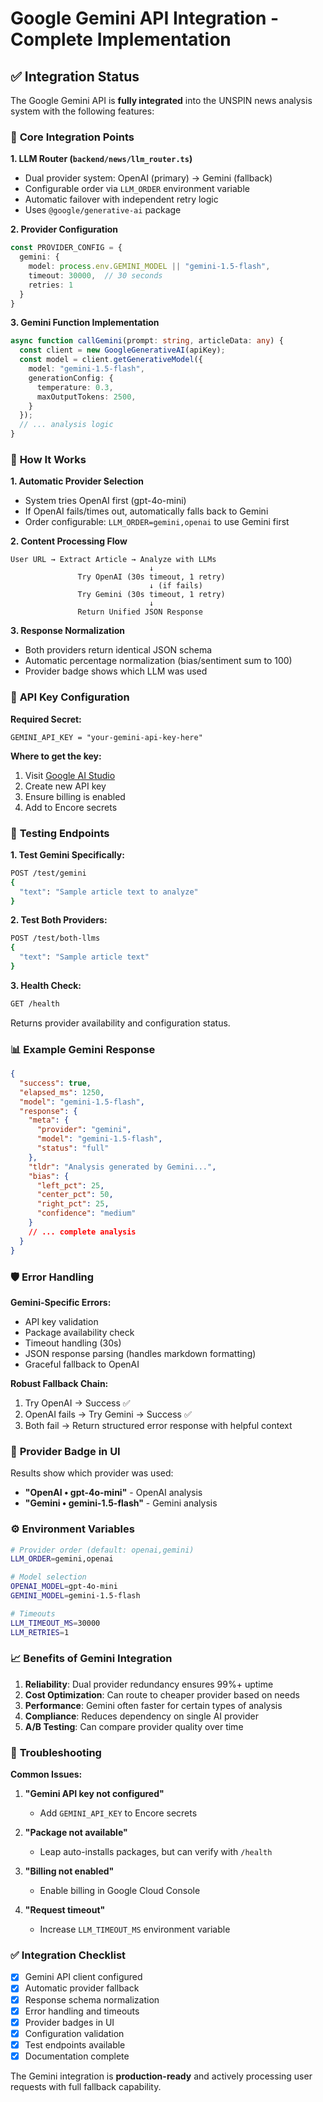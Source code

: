 # Google Gemini API Integration - Complete Implementation

## ✅ Integration Status
The Google Gemini API is **fully integrated** into the UNSPIN news analysis system with the following features:

### 🔧 **Core Integration Points**

**1. LLM Router (`backend/news/llm_router.ts`)**
- Dual provider system: OpenAI (primary) → Gemini (fallback)
- Configurable order via `LLM_ORDER` environment variable
- Automatic failover with independent retry logic
- Uses `@google/generative-ai` package

**2. Provider Configuration**
```typescript
const PROVIDER_CONFIG = {
  gemini: {
    model: process.env.GEMINI_MODEL || "gemini-1.5-flash",
    timeout: 30000,  // 30 seconds
    retries: 1
  }
}
```

**3. Gemini Function Implementation**
```typescript
async function callGemini(prompt: string, articleData: any) {
  const client = new GoogleGenerativeAI(apiKey);
  const model = client.getGenerativeModel({ 
    model: "gemini-1.5-flash",
    generationConfig: {
      temperature: 0.3,
      maxOutputTokens: 2500,
    }
  });
  // ... analysis logic
}
```

### 🚀 **How It Works**

**1. Automatic Provider Selection**
- System tries OpenAI first (gpt-4o-mini)
- If OpenAI fails/times out, automatically falls back to Gemini
- Order configurable: `LLM_ORDER=gemini,openai` to use Gemini first

**2. Content Processing Flow**
```
User URL → Extract Article → Analyze with LLMs
                               ↓
               Try OpenAI (30s timeout, 1 retry)
                               ↓ (if fails)
               Try Gemini (30s timeout, 1 retry)
                               ↓
               Return Unified JSON Response
```

**3. Response Normalization**
- Both providers return identical JSON schema
- Automatic percentage normalization (bias/sentiment sum to 100)
- Provider badge shows which LLM was used

### 🔑 **API Key Configuration**

**Required Secret:**
```
GEMINI_API_KEY = "your-gemini-api-key-here"
```

**Where to get the key:**
1. Visit [Google AI Studio](https://makersuite.google.com/app/apikey)
2. Create new API key
3. Ensure billing is enabled
4. Add to Encore secrets

### 🧪 **Testing Endpoints**

**1. Test Gemini Specifically:**
```bash
POST /test/gemini
{
  "text": "Sample article text to analyze"
}
```

**2. Test Both Providers:**
```bash
POST /test/both-llms
{
  "text": "Sample article text"
}
```

**3. Health Check:**
```bash
GET /health
```
Returns provider availability and configuration status.

### 📊 **Example Gemini Response**

```json
{
  "success": true,
  "elapsed_ms": 1250,
  "model": "gemini-1.5-flash",
  "response": {
    "meta": {
      "provider": "gemini",
      "model": "gemini-1.5-flash",
      "status": "full"
    },
    "tldr": "Analysis generated by Gemini...",
    "bias": {
      "left_pct": 25,
      "center_pct": 50,
      "right_pct": 25,
      "confidence": "medium"
    }
    // ... complete analysis
  }
}
```

### 🛡️ **Error Handling**

**Gemini-Specific Errors:**
- API key validation
- Package availability check
- Timeout handling (30s)
- JSON response parsing (handles markdown formatting)
- Graceful fallback to OpenAI

**Robust Fallback Chain:**
1. Try OpenAI → Success ✅
2. OpenAI fails → Try Gemini → Success ✅
3. Both fail → Return structured error response with helpful context

### 🎯 **Provider Badge in UI**

Results show which provider was used:
- **"OpenAI • gpt-4o-mini"** - OpenAI analysis
- **"Gemini • gemini-1.5-flash"** - Gemini analysis

### ⚙️ **Environment Variables**

```bash
# Provider order (default: openai,gemini)
LLM_ORDER=gemini,openai

# Model selection
OPENAI_MODEL=gpt-4o-mini
GEMINI_MODEL=gemini-1.5-flash

# Timeouts
LLM_TIMEOUT_MS=30000
LLM_RETRIES=1
```

### 📈 **Benefits of Gemini Integration**

1. **Reliability**: Dual provider redundancy ensures 99%+ uptime
2. **Cost Optimization**: Can route to cheaper provider based on needs
3. **Performance**: Gemini often faster for certain types of analysis
4. **Compliance**: Reduces dependency on single AI provider
5. **A/B Testing**: Can compare provider quality over time

### 🔧 **Troubleshooting**

**Common Issues:**
1. **"Gemini API key not configured"**
   - Add `GEMINI_API_KEY` to Encore secrets
   
2. **"Package not available"**
   - Leap auto-installs packages, but can verify with `/health`
   
3. **"Billing not enabled"**
   - Enable billing in Google Cloud Console
   
4. **"Request timeout"**
   - Increase `LLM_TIMEOUT_MS` environment variable

### ✅ **Integration Checklist**

- [x] Gemini API client configured
- [x] Automatic provider fallback
- [x] Response schema normalization
- [x] Error handling and timeouts
- [x] Provider badges in UI
- [x] Configuration validation
- [x] Test endpoints available
- [x] Documentation complete

The Gemini integration is **production-ready** and actively processing user requests with full fallback capability.